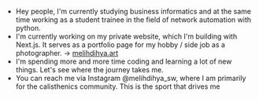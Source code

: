 - Hey people, I'm currently studying business informatics and at the same time working as a student trainee in the field of network automation with python.
- I'm currently working on my private website, which I'm building with Next.js. It serves as a portfolio page for my hobby / side job as a photographer. -> [melihdihya.art](https://melihdihya.art/)
- I'm spending more and more time coding and learning a lot of new things. Let's see where the journey takes me.
- You can reach me via Instagram @melihdihya_sw, where I am primarily for the calisthenics community. This is the sport that drives me
